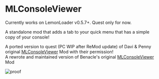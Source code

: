 # MLConsoleViewer
Currently works on LemonLoader v0.5.7+. Quest only for now.

A standalone mod that adds a tab to your quick menu that has a simple copy of your console!

A ported version to quest (PC WIP after ReMod update) of Davi & Penny original [MLConsoleViewer](https://github.com/PennyBunny/VRCMods/tree/main/MLConsoleViewer) Mod with their permission!<br>
A rewrote and maintained version of Benacle's original [MLConsoleViewer](https://github.com/benaclejames/MLConsoleViewer) Mod

![proof](https://ftp.uwuclara.dev/Screenshot_332.png)
